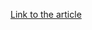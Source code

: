 [Link to the article](https://www.netskope.com/blog/new-python-nodestealer-goes-beyond-facebook-credentials-now-stealing-all-browser-cookies-and-login-credentials)

